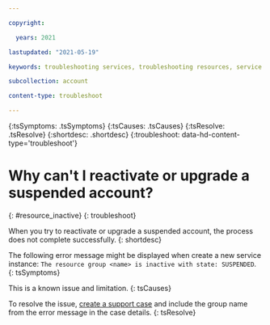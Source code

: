 ```yaml
---

copyright:

  years: 2021

lastupdated: "2021-05-19"

keywords: troubleshooting services, troubleshooting resources, service problems, resource problems, resource group, reactivate resource, upgrade resource, reactiveate account, upgrade account 

subcollection: account

content-type: troubleshoot

---
```



{:tsSymptoms: .tsSymptoms}
{:tsCauses: .tsCauses}
{:tsResolve: .tsResolve}
{:shortdesc: .shortdesc}
{:troubleshoot: data-hd-content-type='troubleshoot'}

# Why can't I reactivate or upgrade a suspended account? 
{: #resource_inactive}
{: troubleshoot}

When you try to reactivate or upgrade a suspended account, the process does not complete successfully.
{: shortdesc}

The following error message might be displayed when create a new service instance: `The resource group <name> is inactive with state: SUSPENDED`.
{: tsSymptoms}

This is a known issue and limitation. 
{: tsCauses}

To resolve the issue, [create a support case](/docs/get-support?topic=get-support-open-case) and include the group name from the error message in the case details.
{: tsResolve}


